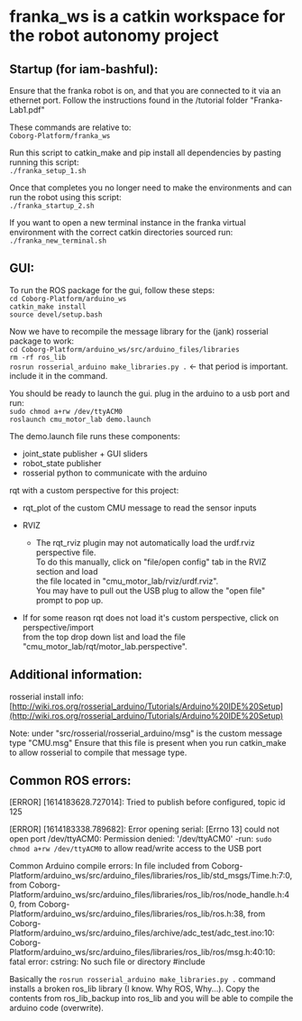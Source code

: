 franka_ws is a catkin workspace for the robot autonomy project
======

Startup (for iam-bashful):
------

Ensure that the franka robot is on, and that you are connected to it via an ethernet port. Follow the instructions found in the /tutorial folder "Franka-Lab1.pdf"

These commands are relative to:\
`Coborg-Platform/franka_ws`

Run this script to catkin_make and pip install all dependencies by pasting running this script:\
`./franka_setup_1.sh`

Once that completes you no longer need to make the environments and can run the robot using this script:\
`./franka_startup_2.sh`

If you want to open a new terminal instance in the franka virtual environment with the correct catkin directories sourced run:\
`./franka_new_terminal.sh`

GUI:
------
To run the ROS package for the gui, follow these steps:\
`cd Coborg-Platform/arduino_ws`\
`catkin_make install`\
`source devel/setup.bash`

Now we have to recompile the message library for the (jank) rosserial package to work:\
`cd Coborg-Platform/arduino_ws/src/arduino_files/libraries`\
`rm -rf ros_lib`\
`rosrun rosserial_arduino make_libraries.py .` <- that period is important. include it in the command.

You should be ready to launch the gui. plug in the arduino to a usb port and run:\
`sudo chmod a+rw /dev/ttyACM0`\
`roslaunch cmu_motor_lab demo.launch`
 
The demo.launch file runs these components:
* joint_state publisher + GUI sliders
* robot_state publisher
* rosserial python to communicate with the arduino

rqt with a custom perspective for this project:
* rqt_plot of the custom CMU message to read the sensor inputs
* RVIZ
	* The rqt_rviz plugin may not automatically load the urdf.rviz perspective file.\
	To do this manually, click on "file/open config" tab in the RVIZ section and load\
	the file located in "cmu_motor_lab/rviz/urdf.rviz".\
	You may have to pull out the USB plug to allow the "open file" prompt to pop up.
	
* If for some reason rqt does not load it's custom perspective, click on perspective/import\
from the top drop down list and load the file "cmu_motor_lab/rqt/motor_lab.perspective".

Additional information:
------
rosserial install info:
[http://wiki.ros.org/rosserial_arduino/Tutorials/Arduino%20IDE%20Setup](http://wiki.ros.org/rosserial_arduino/Tutorials/Arduino%20IDE%20Setup)

Note: under "src/rosserial/rosserial_arduino/msg" is the custom message type "CMU.msg"
Ensure that this file is present when you run catkin_make to allow rosserial to compile that message type.

Common ROS errors:
------
[ERROR] [1614183628.727014]: Tried to publish before configured, topic id 125

[ERROR] [1614183338.789682]: Error opening serial: [Errno 13] could not open port /dev/ttyACM0: Permission denied: '/dev/ttyACM0' 
	-run: `sudo chmod a+rw /dev/ttyACM0` to allow read/write access to the USB port

Common Arduino compile errors:
In file included from Coborg-Platform/arduino_ws/src/arduino_files/libraries/ros_lib/std_msgs/Time.h:7:0,
                 from Coborg-Platform/arduino_ws/src/arduino_files/libraries/ros_lib/ros/node_handle.h:40,
                 from Coborg-Platform/arduino_ws/src/arduino_files/libraries/ros_lib/ros.h:38,
                 from Coborg-Platform/arduino_ws/src/arduino_files/archive/adc_test/adc_test.ino:10:
Coborg-Platform/arduino_ws/src/arduino_files/libraries/ros_lib/ros/msg.h:40:10: fatal error: cstring: No such file or directory
 #include <cstring>

Basically the `rosrun rosserial_arduino make_libraries.py .` command installs a broken ros_lib library (I know. Why ROS, Why...). Copy the contents from ros_lib_backup into ros_lib and you will be able to compile the arduino code (overwrite).

